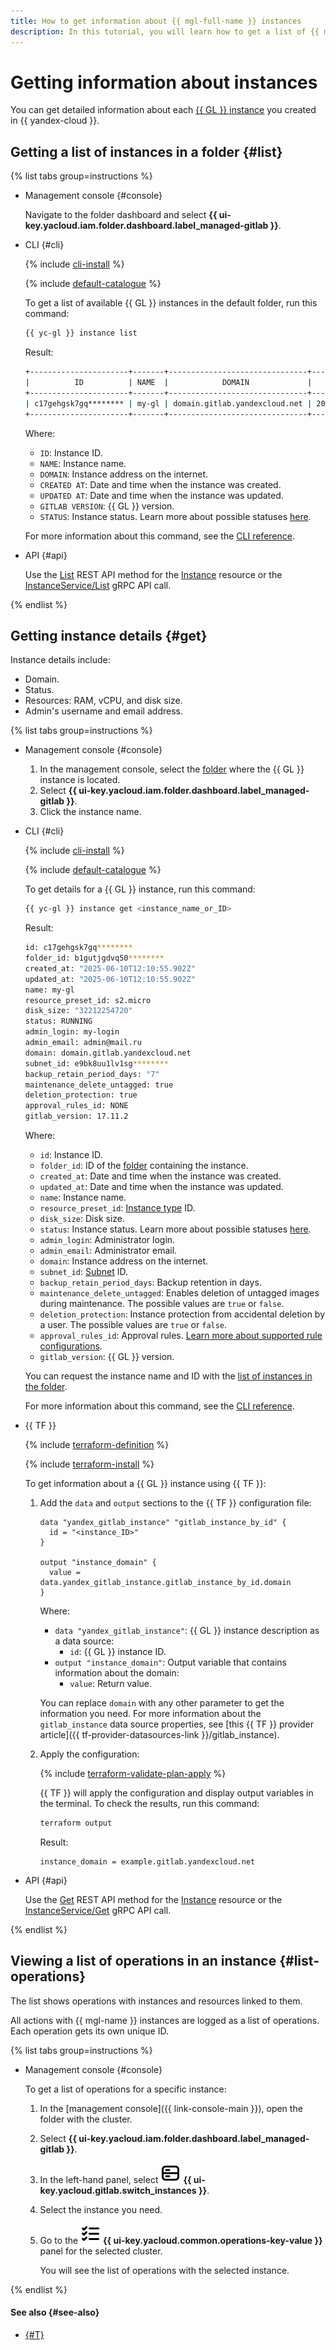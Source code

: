 ```yaml
---
title: How to get information about {{ mgl-full-name }} instances
description: In this tutorial, you will learn how to get a list of {{ mgl-name }} instances and information about them.
---
```


# Getting information about instances

You can get detailed information about each [{{ GL }} instance](../../concepts/index.md#instance) you created in {{ yandex-cloud }}.

## Getting a list of instances in a folder {#list}

{% list tabs group=instructions %}

- Management console {#console}

  Navigate to the folder dashboard and select **{{ ui-key.yacloud.iam.folder.dashboard.label_managed-gitlab }}**.

- CLI {#cli}

    {% include [cli-install](../../../_includes/cli-install.md) %}

    {% include [default-catalogue](../../../_includes/default-catalogue.md) %}

    To get a list of available {{ GL }} instances in the default folder, run this command:

    ```bash
    {{ yc-gl }} instance list
    ```

    Result:

    ```bash
    +----------------------+-------+-------------------------------+---------------------+---------------------+----------------+---------+
    |          ID          | NAME  |            DOMAIN             |     CREATED AT      |     UPDATED AT      | GITLAB VERSION | STATUS  |
    +----------------------+-------+-------------------------------+---------------------+---------------------+----------------+---------+
    | c17gehgsk7gq******** | my-gl | domain.gitlab.yandexcloud.net | 2025-06-10 12:10:55 | 2025-06-10 12:10:55 | 17.11.2        | RUNNING |
    +----------------------+-------+-------------------------------+---------------------+---------------------+----------------+---------+
    ```

    Where:

    * `ID`: Instance ID.
    * `NAME`: Instance name.
    * `DOMAIN`: Instance address on the internet.
    * `CREATED AT`: Date and time when the instance was created.
    * `UPDATED AT`: Date and time when the instance was updated.
    * `GITLAB VERSION`: {{ GL }} version.
    * `STATUS`: Instance status. Learn more about possible statuses [here](monitoring.md#statuses).

    For more information about this command, see the [CLI reference](../../cli-ref/instance/list.md).

- API {#api}

  Use the [List](../../api-ref/Instance/list.md) REST API method for the [Instance](../../api-ref/Instance/index.md) resource or the [InstanceService/List](../../api-ref/grpc/Instance/list.md) gRPC API call.

{% endlist %}

## Getting instance details {#get}

Instance details include:
* Domain.
* Status.
* Resources: RAM, vCPU, and disk size.
* Admin's username and email address.

{% list tabs group=instructions %}

- Management console {#console}

  1. In the management console, select the [folder](../../../resource-manager/concepts/resources-hierarchy.md#folder) where the {{ GL }} instance is located.
  1. Select **{{ ui-key.yacloud.iam.folder.dashboard.label_managed-gitlab }}**.
  1. Click the instance name.

- CLI {#cli}

    {% include [cli-install](../../../_includes/cli-install.md) %}

    {% include [default-catalogue](../../../_includes/default-catalogue.md) %}

    To get details for a {{ GL }} instance, run this command:

    ```bash
    {{ yc-gl }} instance get <instance_name_or_ID>
    ```
    
    Result:

    ```bash
    id: c17gehgsk7gq********
    folder_id: b1gutjgdvq50********
    created_at: "2025-06-10T12:10:55.902Z"
    updated_at: "2025-06-10T12:10:55.902Z"
    name: my-gl
    resource_preset_id: s2.micro
    disk_size: "32212254720"
    status: RUNNING
    admin_login: my-login
    admin_email: admin@mail.ru
    domain: domain.gitlab.yandexcloud.net
    subnet_id: e9bk8uu1lv1sg********
    backup_retain_period_days: "7"
    maintenance_delete_untagged: true
    deletion_protection: true
    approval_rules_id: NONE
    gitlab_version: 17.11.2
    ```

    Where:

    * `id`: Instance ID.
    * `folder_id`: ID of the [folder](../../../resource-manager/concepts/resources-hierarchy.md#folder) containing the instance.
    * `created_at`: Date and time when the instance was created.
    * `updated_at`: Date and time when the instance was updated.
    * `name`: Instance name.
    * `resource_preset_id`: [Instance type](../../concepts/index.md#config) ID.
    * `disk_size`: Disk size.
    * `status`: Instance status. Learn more about possible statuses [here](monitoring.md#statuses).
    * `admin_login`: Administrator login.
    * `admin_email`: Administrator email.
    * `domain`: Instance address on the internet.
    * `subnet_id`: [Subnet](../../../vpc/concepts/network.md#subnet) ID.
    * `backup_retain_period_days`: Backup retention in days.
    * `maintenance_delete_untagged`: Enables deletion of untagged images during maintenance. The possible values are `true` or `false`.
    * `deletion_protection`: Instance protection from accidental deletion by a user. The possible values are `true` or `false`.
    * `approval_rules_id`: Approval rules. [Learn more about supported rule configurations](../../concepts/approval-rules.md#packages).
    * `gitlab_version`: {{ GL }} version.

    You can request the instance name and ID with the [list of instances in the folder](instance-list.md#list).

    For more information about this command, see the [CLI reference](../../cli-ref/instance/get.md).

- {{ TF }}

  {% include [terraform-definition](../../../_tutorials/_tutorials_includes/terraform-definition.md) %}

  {% include [terraform-install](../../../_includes/terraform-install.md) %}

  To get information about a {{ GL }} instance using {{ TF }}:

  1. Add the `data` and `output` sections to the {{ TF }} configuration file:

      ```hcl
      data "yandex_gitlab_instance" "gitlab_instance_by_id" {
        id = "<instance_ID>"
      }

      output "instance_domain" {
        value = data.yandex_gitlab_instance.gitlab_instance_by_id.domain
      }
      ```

      Where:

      * `data "yandex_gitlab_instance"`: {{ GL }} instance description as a data source:
         * `id`: {{ GL }} instance ID.
      * `output "instance_domain"`: Output variable that contains information about the domain:
         * `value`: Return value.

     You can replace `domain` with any other parameter to get the information you need. For more information about the `gitlab_instance` data source properties, see [this {{ TF }} provider article]({{ tf-provider-datasources-link }}/gitlab_instance).

  1. Apply the configuration:

      {% include [terraform-validate-plan-apply](../../../_tutorials/_tutorials_includes/terraform-validate-plan-apply.md) %}

      {{ TF }} will apply the configuration and display output variables in the terminal. To check the results, run this command:

      ```bash
      terraform output
      ```

      Result:

      ```text
      instance_domain = example.gitlab.yandexcloud.net
      ```

- API {#api}

  Use the [Get](../../api-ref/Instance/get.md) REST API method for the [Instance](../../api-ref/Instance/index.md) resource or the [InstanceService/Get](../../api-ref/grpc/Instance/get.md) gRPC API call.

{% endlist %}

## Viewing a list of operations in an instance {#list-operations}

The list shows operations with instances and resources linked to them.

All actions with {{ mgl-name }} instances are logged as a list of operations. Each operation gets its own unique ID.

{% list tabs group=instructions %}

- Management console {#console}

  To get a list of operations for a specific instance:

  1. In the [management console]({{ link-console-main }}), open the folder with the cluster.
  1. Select **{{ ui-key.yacloud.iam.folder.dashboard.label_managed-gitlab }}**.
  1. In the left-hand panel, select ![image](../../../_assets/console-icons/server.svg) **{{ ui-key.yacloud.gitlab.switch_instances }}**.
  1. Select the instance you need.
  1. Go to the ![image](../../../_assets/console-icons/list-check.svg) **{{ ui-key.yacloud.common.operations-key-value }}** panel for the selected cluster.

     You will see the list of operations with the selected instance.

{% endlist %}


#### See also {#see-also}

* [{#T}](../../../api-design-guide/concepts/about-async.md)
